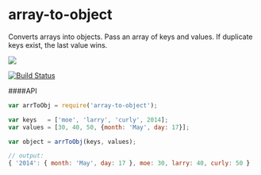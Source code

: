 # array-to-object

Converts arrays into objects. Pass an array of keys and values.
If duplicate keys exist, the last value wins. 

<a href="https://nodei.co/npm/array-to-object/"><img src="https://nodei.co/npm/array-to-object.png?downloads=true"></a>

[![Build Status](https://travis-ci.org/joaquimserafim/array-to-object.png?branch=master)](https://travis-ci.org/joaquimserafim/array-to-object)



####API

```js    
var arrToObj = require('array-to-object');

var keys   = ['moe', 'larry', 'curly', 2014];
var values = [30, 40, 50, {month: 'May', day: 17}];

var object = arrToObj(keys, values);

// output:
{ '2014': { month: 'May', day: 17 }, moe: 30, larry: 40, curly: 50 }
```
